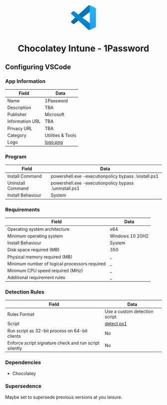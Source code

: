 <div align="center">
  <img src="https://github.com/ALARP-Solutions/Chocolatey-Intune/blob/master/VSCode/logo.png" alt="Logo" width="80" height="80">
  <h1>Chocolatey Intune - 1Password</h1>
</div>

## Configuring VSCode

### App Information
| Field | Data |
| --- | --- |
| Name | 1Password |
| Description | TBA |
| Publisher | Microsoft |
| Information URL | TBA |
| Privacy URL | TBA |
| Category | Utilities & Tools |
| Logo | [logo.png](https://github.com/ALARP-Solutions/Chocolatey-Intune/blob/master/VSCode/logo.png) |

### Program

| Field | Data |
| --- | --- |
| Install Command | powershell.exe -executionpolicy bypass .\install.ps1 |
| Uninstall Command | powershell.exe -executionpolicy bypass .\uninstall.ps1 |
| Install Behaviour | System |

### Requirements
| Field | Data |
| --- | --- |
| Operating system architecture | x64 |
| Minimum operating system | Windows 10 20H2 |
| Install Behaviour | System |
| Disk space required (MB) | 350 |
| Physical memory required (MB) | _ |
| Minimum number of logical processors required | _ |
| Minimum CPU speed required (MHz) | _ |
| Additional requirement rules | _ |

### Detection Rules
| Field | Data |
| --- | --- |
| Rules Format | Use a custom detection script |
| Script | [detect.ps1](https://github.com/ALARP-Solutions/Chocolatey-Intune/blob/master/VSCode/detect.ps1) |
| Run script as 32-bit process on 64-bit clients | No |
| Enforce script signature check and run script silently | No |

### Dependencies
- Chocolatey

### Supersedence
Maybe set to supersede previous versions at you leisure.
